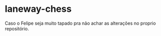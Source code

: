 # laneway-chess
Caso o Felipe seja muito tapado pra não achar as alterações no proprio repositório.
